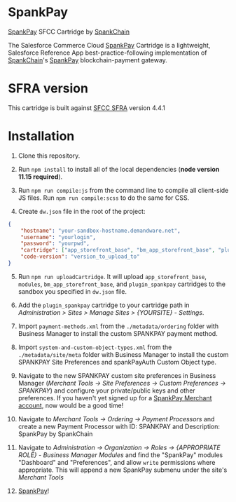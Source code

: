 # SpankPay

[SpankPay](https://spankpay.com) SFCC Cartridge by [SpankChain](https://www.spankchain.com)

The Salesforce Commerce Cloud [SpankPay](https://spankpay.com) Cartridge is a lightweight, Salesforce Reference App best-practice-following implementation of [SpankChain](https://www.spankchain.com)'s [SpankPay](https://spankpay.com) blockchain-payment gateway.

# SFRA version

This cartridge is built against [SFCC SFRA](https://github.com/SalesforceCommerceCloud/storefront-reference-architecture) version 4.4.1

# Installation

1. Clone this repository.

2. Run `npm install` to install all of the local dependencies (**node version 11.15 required**).

3. Run `npm run compile:js` from the command line to compile all client-side JS files. Run `npm run compile:scss` to do the same for CSS.

4. Create `dw.json` file in the root of the project:
```json
{
	"hostname": "your-sandbox-hostname.demandware.net",
	"username": "yourlogin",
	"password": "yourpwd",
	"cartridge": ["app_storefront_base", "bm_app_storefront_base", "plugin_spankpay", "modules"],
	"code-version": "version_to_upload_to"
}
```

5. Run `npm run uploadCartridge`. It will upload `app_storefront_base`, `modules`, `bm_app_storefront_base`, and `plugin_spankpay` cartridges to the sandbox you specified in `dw.json` file.

6. Add the `plugin_spankpay` cartridge to your cartridge path in _Administration >  Sites >  Manage Sites > {YOURSITE} - Settings_.

7. Import `payment-methods.xml` from the `./metadata/ordering` folder with Business Manager to install the custom SPANKPAY payment method.

8. Import `system-and-custom-object-types.xml` from the `./metadata/site/meta` folder with Business Manager to install the custom SPANKPAY Site Preferences and spankPayAuth Custom Object type.

9. Navigate to the new SPANKPAY custom site preferences in Business Manager (_Merchant Tools -> Site Preferences -> Custom Preferences -> SPANKPAY_) and configure your private/public keys and other preferences. If you haven't yet signed up for a [SpankPay Merchant account](https://spankpay.com), now would be a good time!

10. Navigate to _Merchant Tools -> Ordering -> Payment Processors_ and create a new Payment Processor with ID: SPANKPAY and Description: SpankPay by SpankChain

11. Navigate to _Administration -> Organization -> Roles -> {APPROPRIATE ROLE} - Business Manager Modules_ and find the "SpankPay" modules "Dashboard" and "Preferences", and allow `write` permissions where appropriate. This will append a new SpankPay submenu under the site's _Merchant Tools_

12. [SpankPay](https://spankpay.com)!